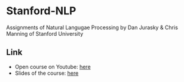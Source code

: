 # Stanford-NLP
Assignments of Natural Langugae Processing by Dan Jurasky & Chris Manning of Stanford University

## Link
- Open course on Youtube: [here](https://www.youtube.com/playlist?list=PL6397E4B26D00A269)<br/>
- Slides of the course: [here](https://web.stanford.edu/~jurafsky/NLPCourseraSlides.html)
